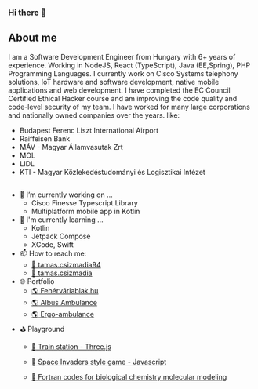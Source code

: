 ### Hi there 👋

## About me
I am a Software Development Engineer from Hungary with 6+ years of experience. Working in NodeJS, React (TypeScript), Java (EE,Spring), PHP Programming Languages.
I currently work on Cisco Systems telephony solutions, IoT hardware and software development, native mobile applications and web development.
I have completed the EC Council Certified Ethical Hacker course and am improving the code quality and code-level security of my team.
I have worked for many large corporations and nationally owned companies over the years. like:
  - Budapest Ferenc Liszt International Airport
  - Raiffeisen Bank
  - MÁV - Magyar Államvasutak Zrt
  - MOL
  - LIDL
  - KTI - Magyar Közlekedéstudományi és Logisztikai Intézet

##
- 🔭 I’m currently working on ...
  - Cisco Finesse Typescript Library
  - Multiplatform mobile app in Kotlin
- :dizzy: I'm currently learning ...
  - Kotlin
  - Jetpack Compose
  - XCode, Swift
- 📫 How to reach me:
  - <a href="mailto:tamas.csizmadia94@gmail.com">:e-mail: tamas.csizmadia94</a>
  - <a href="https://linkedin.com/in/tamas-csizmadia" target="_blank">:baggage_claim: tamas.csizmadia</a>
- :globe_with_meridians: Portfolio
  - <a href="https://fehervariablak.hu" target="_blank">:earth_americas: Fehérváriablak.hu</a>
  - <a href="https://albusambulance.hu" target="_blank">:earth_americas: Albus Ambulance</a>
  - <a href="https://ergo-ambulance.hu" target="_blank">:earth_americas: Ergo-ambulance</a>
- :golf: Playground
  - [:bullettrain_front: Train station - Three.js](https://arreis94.github.io/train-station-three-js)
  - [:space_invader: Space Invaders style game - Javascript](https://arreis94.github.io/SpaceInvaders)

  - [:microscope: Fortran codes for biological chemistry molecular modeling](https://github.com/arreis94/BiologicalChemistryFortran)
